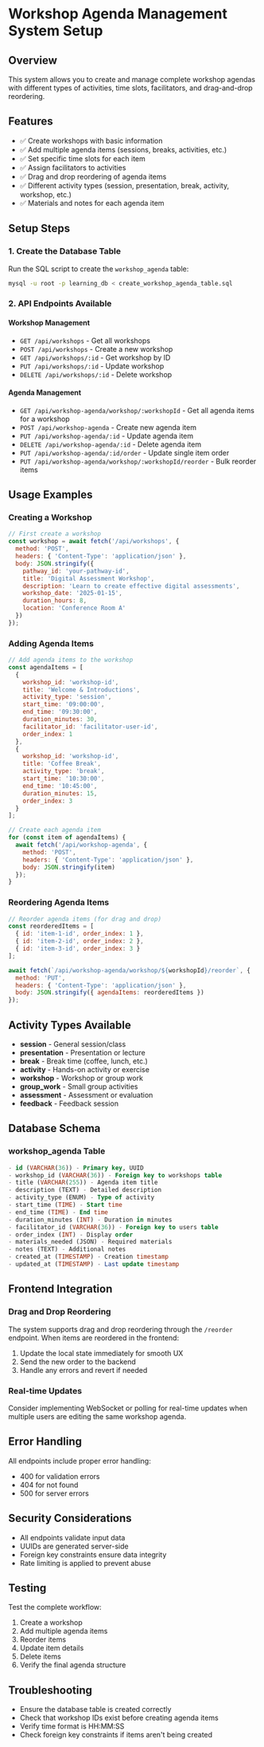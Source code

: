 # Workshop Agenda Management System Setup

## Overview
This system allows you to create and manage complete workshop agendas with different types of activities, time slots, facilitators, and drag-and-drop reordering.

## Features
- ✅ Create workshops with basic information
- ✅ Add multiple agenda items (sessions, breaks, activities, etc.)
- ✅ Set specific time slots for each item
- ✅ Assign facilitators to activities
- ✅ Drag and drop reordering of agenda items
- ✅ Different activity types (session, presentation, break, activity, workshop, etc.)
- ✅ Materials and notes for each agenda item

## Setup Steps

### 1. Create the Database Table
Run the SQL script to create the `workshop_agenda` table:
```bash
mysql -u root -p learning_db < create_workshop_agenda_table.sql
```

### 2. API Endpoints Available

#### Workshop Management
- `GET /api/workshops` - Get all workshops
- `POST /api/workshops` - Create a new workshop
- `GET /api/workshops/:id` - Get workshop by ID
- `PUT /api/workshops/:id` - Update workshop
- `DELETE /api/workshops/:id` - Delete workshop

#### Agenda Management
- `GET /api/workshop-agenda/workshop/:workshopId` - Get all agenda items for a workshop
- `POST /api/workshop-agenda` - Create new agenda item
- `PUT /api/workshop-agenda/:id` - Update agenda item
- `DELETE /api/workshop-agenda/:id` - Delete agenda item
- `PUT /api/workshop-agenda/:id/order` - Update single item order
- `PUT /api/workshop-agenda/workshop/:workshopId/reorder` - Bulk reorder items

## Usage Examples

### Creating a Workshop
```javascript
// First create a workshop
const workshop = await fetch('/api/workshops', {
  method: 'POST',
  headers: { 'Content-Type': 'application/json' },
  body: JSON.stringify({
    pathway_id: 'your-pathway-id',
    title: 'Digital Assessment Workshop',
    description: 'Learn to create effective digital assessments',
    workshop_date: '2025-01-15',
    duration_hours: 8,
    location: 'Conference Room A'
  })
});
```

### Adding Agenda Items
```javascript
// Add agenda items to the workshop
const agendaItems = [
  {
    workshop_id: 'workshop-id',
    title: 'Welcome & Introductions',
    activity_type: 'session',
    start_time: '09:00:00',
    end_time: '09:30:00',
    duration_minutes: 30,
    facilitator_id: 'facilitator-user-id',
    order_index: 1
  },
  {
    workshop_id: 'workshop-id',
    title: 'Coffee Break',
    activity_type: 'break',
    start_time: '10:30:00',
    end_time: '10:45:00',
    duration_minutes: 15,
    order_index: 3
  }
];

// Create each agenda item
for (const item of agendaItems) {
  await fetch('/api/workshop-agenda', {
    method: 'POST',
    headers: { 'Content-Type': 'application/json' },
    body: JSON.stringify(item)
  });
}
```

### Reordering Agenda Items
```javascript
// Reorder agenda items (for drag and drop)
const reorderedItems = [
  { id: 'item-1-id', order_index: 1 },
  { id: 'item-2-id', order_index: 2 },
  { id: 'item-3-id', order_index: 3 }
];

await fetch(`/api/workshop-agenda/workshop/${workshopId}/reorder`, {
  method: 'PUT',
  headers: { 'Content-Type': 'application/json' },
  body: JSON.stringify({ agendaItems: reorderedItems })
});
```

## Activity Types Available
- **session** - General session/class
- **presentation** - Presentation or lecture
- **break** - Break time (coffee, lunch, etc.)
- **activity** - Hands-on activity or exercise
- **workshop** - Workshop or group work
- **group_work** - Small group activities
- **assessment** - Assessment or evaluation
- **feedback** - Feedback session

## Database Schema

### workshop_agenda Table
```sql
- id (VARCHAR(36)) - Primary key, UUID
- workshop_id (VARCHAR(36)) - Foreign key to workshops table
- title (VARCHAR(255)) - Agenda item title
- description (TEXT) - Detailed description
- activity_type (ENUM) - Type of activity
- start_time (TIME) - Start time
- end_time (TIME) - End time
- duration_minutes (INT) - Duration in minutes
- facilitator_id (VARCHAR(36)) - Foreign key to users table
- order_index (INT) - Display order
- materials_needed (JSON) - Required materials
- notes (TEXT) - Additional notes
- created_at (TIMESTAMP) - Creation timestamp
- updated_at (TIMESTAMP) - Last update timestamp
```

## Frontend Integration

### Drag and Drop Reordering
The system supports drag and drop reordering through the `/reorder` endpoint. When items are reordered in the frontend:

1. Update the local state immediately for smooth UX
2. Send the new order to the backend
3. Handle any errors and revert if needed

### Real-time Updates
Consider implementing WebSocket or polling for real-time updates when multiple users are editing the same workshop agenda.

## Error Handling
All endpoints include proper error handling:
- 400 for validation errors
- 404 for not found
- 500 for server errors

## Security Considerations
- All endpoints validate input data
- UUIDs are generated server-side
- Foreign key constraints ensure data integrity
- Rate limiting is applied to prevent abuse

## Testing
Test the complete workflow:
1. Create a workshop
2. Add multiple agenda items
3. Reorder items
4. Update item details
5. Delete items
6. Verify the final agenda structure

## Troubleshooting
- Ensure the database table is created correctly
- Check that workshop IDs exist before creating agenda items
- Verify time format is HH:MM:SS
- Check foreign key constraints if items aren't being created

